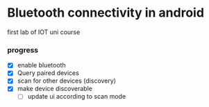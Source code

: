 # Bluetooth connectivity in android

first lab of IOT uni course

### progress

- [x] enable bluetooth
- [x] Query paired devices
- [x] scan for other devices (discovery)
- [x] make device discoverable
  - [ ] update ui according to scan mode

